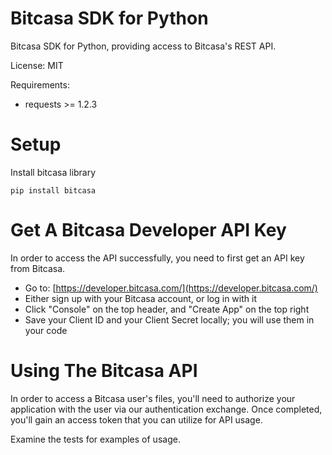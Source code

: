 Bitcasa SDK for Python
===============

Bitcasa SDK for Python, providing access to Bitcasa's REST API.

License: MIT

Requirements:
* requests >= 1.2.3

Setup
===============
Install bitcasa library
```
pip install bitcasa
```

Get A Bitcasa Developer API Key
===============
In order to access the API successfully, you need to first get an API key from Bitcasa.
* Go to: [https://developer.bitcasa.com/](https://developer.bitcasa.com/)
* Either sign up with your Bitcasa account, or log in with it
* Click "Console" on the top header, and "Create App" on the top right
* Save your Client ID and your Client Secret locally; you will use them in your code


Using The Bitcasa API
===============
In order to access a Bitcasa user's files, you'll need to authorize your application with the user via our authentication exchange. Once completed, you'll gain an access token that you can utilize for API usage.

Examine the tests for examples of usage.
